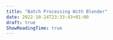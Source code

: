 ```yaml
---
title: "Batch Processing With Blender"
date: 2022-10-24T23:33:43+01:00
draft: true
ShowReadingTime: true
---
```


